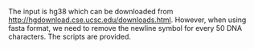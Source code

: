 The input is hg38 which can be downloaded from http://hgdownload.cse.ucsc.edu/downloads.html.
However, when using fasta format, we need to remove the newline symbol for every 50 DNA characters. The scripts are provided.
